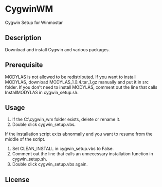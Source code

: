 # CygwinWM
Cygwin Setup for Winmostar

## Description

Download and install Cygwin and various packages.

## Prerequisite

MODYLAS is not allowed to be redistributed. 
If you want to install MODYLAS, download MODYLAS_1.0.4.tar_1.gz manually and put it in src folder.
If you don't need to install MODYLAS, comment out the line that calls InstallMODYLAS in cygwin_setup.sh.

## Usage

1. If the C:\cygwin_wm folder exists, delete or rename it.
2. Double click cygwin_setup.vbs.

If the installation script exits abnormally and you want to resume from the middle of the script.
1. Set CLEAN_INSTALL in cygwin_setup.vbs to False.
2. Comment out the line that calls an unnecessary installation function in cygwin_setup.sh.
3. Double click cygwin_setup.vbs again.

## License






